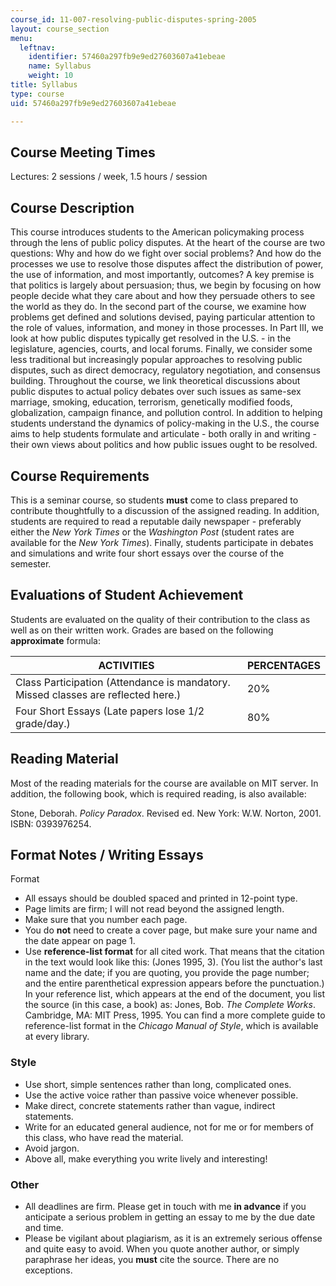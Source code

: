 ```yaml
---
course_id: 11-007-resolving-public-disputes-spring-2005
layout: course_section
menu:
  leftnav:
    identifier: 57460a297fb9e9ed27603607a41ebeae
    name: Syllabus
    weight: 10
title: Syllabus
type: course
uid: 57460a297fb9e9ed27603607a41ebeae

---
```


Course Meeting Times
--------------------

Lectures: 2 sessions / week, 1.5 hours / session

Course Description
------------------

This course introduces students to the American policymaking process through the lens of public policy disputes. At the heart of the course are two questions: Why and how do we fight over social problems? And how do the processes we use to resolve those disputes affect the distribution of power, the use of information, and most importantly, outcomes? A key premise is that politics is largely about persuasion; thus, we begin by focusing on how people decide what they care about and how they persuade others to see the world as they do. In the second part of the course, we examine how problems get defined and solutions devised, paying particular attention to the role of values, information, and money in those processes. In Part III, we look at how public disputes typically get resolved in the U.S. - in the legislature, agencies, courts, and local forums. Finally, we consider some less traditional but increasingly popular approaches to resolving public disputes, such as direct democracy, regulatory negotiation, and consensus building. Throughout the course, we link theoretical discussions about public disputes to actual policy debates over such issues as same-sex marriage, smoking, education, terrorism, genetically modified foods, globalization, campaign finance, and pollution control. In addition to helping students understand the dynamics of policy-making in the U.S., the course aims to help students formulate and articulate - both orally in and writing - their own views about politics and how public issues ought to be resolved.

Course Requirements
-------------------

This is a seminar course, so students **must** come to class prepared to contribute thoughtfully to a discussion of the assigned reading. In addition, students are required to read a reputable daily newspaper - preferably either the _New York Times_ or the _Washington Post_ (student rates are available for the _New York Times_). Finally, students participate in debates and simulations and write four short essays over the course of the semester.

Evaluations of Student Achievement
----------------------------------

Students are evaluated on the quality of their contribution to the class as well as on their written work. Grades are based on the following **approximate** formula:

| ACTIVITIES | PERCENTAGES |
| --- | --- |
| Class Participation (Attendance is mandatory. Missed classes are reflected here.) | 20% |
| Four Short Essays (Late papers lose 1/2 grade/day.) | 80%  

Reading Material
----------------

Most of the reading materials for the course are available on MIT server. In addition, the following book, which is required reading, is also available:

Stone, Deborah. _Policy Paradox_. Revised ed. New York: W.W. Norton, 2001. ISBN: 0393976254.

Format Notes / Writing Essays
-----------------------------

Format

*   All essays should be doubled spaced and printed in 12-point type.
*   Page limits are firm; I will not read beyond the assigned length.
*   Make sure that you number each page.
*   You do **not** need to create a cover page, but make sure your name and the date appear on page 1.
*   Use **reference-list format** for all cited work. That means that the citation in the text would look like this: (Jones 1995, 3). (You list the author's last name and the date; if you are quoting, you provide the page number; and the entire parenthetical expression appears before the punctuation.) In your reference list, which appears at the end of the document, you list the source (in this case, a book) as: Jones, Bob. _The Complete Works_. Cambridge, MA: MIT Press, 1995. You can find a more complete guide to reference-list format in the _Chicago Manual of Style_, which is available at every library.

### Style

*   Use short, simple sentences rather than long, complicated ones.
*   Use the active voice rather than passive voice whenever possible.
*   Make direct, concrete statements rather than vague, indirect statements.
*   Write for an educated general audience, not for me or for members of this class, who have read the material.
*   Avoid jargon.
*   Above all, make everything you write lively and interesting!

### Other

*   All deadlines are firm. Please get in touch with me **in advance** if you anticipate a serious problem in getting an essay to me by the due date and time.
*   Please be vigilant about plagiarism, as it is an extremely serious offense and quite easy to avoid. When you quote another author, or simply paraphrase her ideas, you **must** cite the source. There are no exceptions.